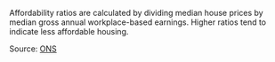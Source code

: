 Affordability ratios are calculated by dividing median house prices by median gross annual workplace-based earnings. Higher ratios tend to indicate less affordable housing.

Source: [ONS](https://www.ons.gov.uk/peoplepopulationandcommunity/housing/datasets/ratioofhousepricetoworkplacebasedearningslowerquartileandmedian)